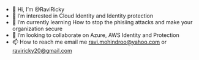 - 👋 Hi, I’m @RaviRicky
- 👀 I’m interested in Cloud Identity and Identity protection
- 🌱 I’m currently learning How to stop the phisiing attacks and make your organization secure
- 💞️ I’m looking to collaborate on Azure, AWS Identity and Protection
- 📫 How to reach me email me ravi.mohindroo@yahoo.com or raviricky20@gmail.com

<!---
RaviRicky/RaviRicky is a ✨ special ✨ repository because its `README.md` (this file) appears on your GitHub profile.
You can click the Preview link to take a look at your changes.
--->
